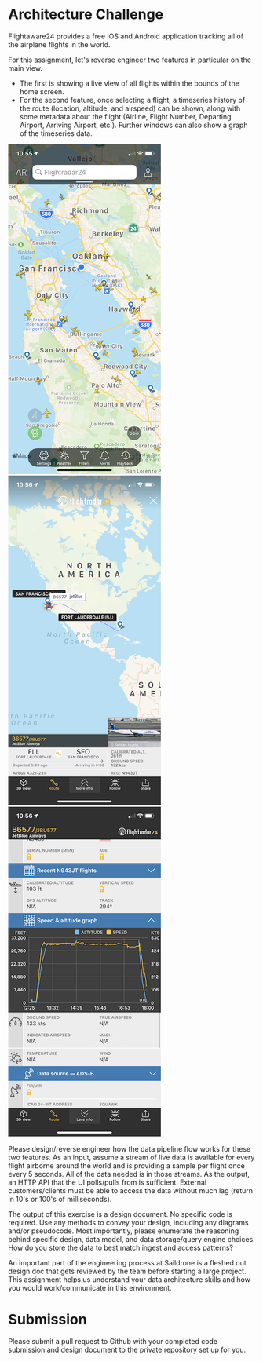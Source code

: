 # Architecture Challenge
Flightaware24 provides a free iOS and Android application tracking all of the airplane flights in the world.

For this assignment, let's reverse engineer two features in particular on the main view.
* The first is showing a live view of all flights within the bounds of the home screen.
* For the second feature, once selecting a flight, a timeseries history of the route (location, altitude, and airspeed) can be shown, along with some metadata about the flight (Airline, Flight Number, Departing Airport, Arriving Airport, etc.).  Further windows can also show a graph of the timeseries data.

![Home screen](/images/global_view.png)
![Specific flight map](/images/flight_route_map.png)
![Timeseries Graph](/images/timeseries_graph.png)

Please design/reverse engineer how the data pipeline flow works for these two features.  As an input, assume a stream of live data is available for every flight airborne around the world and is providing a sample per flight once every 5 seconds.  All of the data needed is in those streams.  As the output, an HTTP API that the UI polls/pulls from is sufficient.  External customers/clients must be able to access the data without much lag (return in 10's or 100's of milliseconds).

The output of this exercise is a design document.  No specific code is required.  Use any methods to convey your design, including any diagrams and/or pseudocode.  Most importantly, please enumerate the reasoning behind specific design, data model, and data storage/query engine choices.  How do you store the data to best match ingest and access patterns?

An important part of the engineering process at Saildrone is a fleshed out design doc that gets reviewed by the team before starting a large project.  This assignment helps us understand your data architecture skills and how you would work/communicate in this environment. 

# Submission
Please submit a pull request to Github with your completed code submission and design document to the private repository set up for you.
